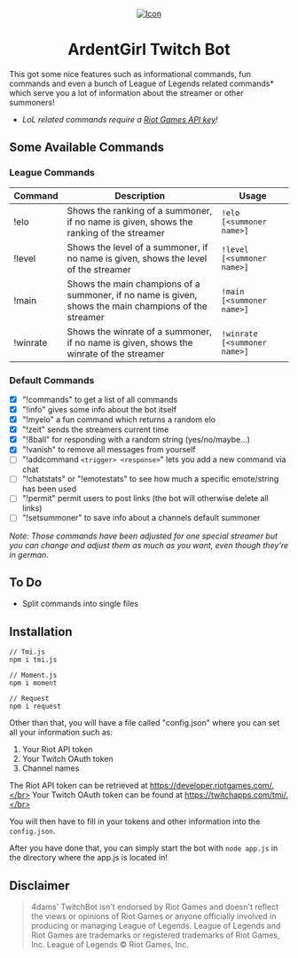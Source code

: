 <p align="center">
	<a target="_blank" href="https://4da.ms/">
		<img src="https://i.4da.ms/ThJrS2.gif" alt="Icon"/>
	</a>
</p>

<h1 align="center">ArdentGirl Twitch Bot</h1>
  
This got some nice features such as informational commands, fun commands and even a bunch of League of Legends related commands* which serve you a lot of information about the streamer or other summoners!  
  
* *LoL related commands require a [Riot Games API key](https://developer.riotgames.com)!*

## Some Available Commands

### League Commands

| Command        | Description           | Usage  |
| ------------- | ------------- | ----- |
| !elo      | Shows the ranking of a summoner, if no name is given, shows the ranking of the streamer | `!elo [<summoner name>]` |
| !level      | Shows the level of a summoner, if no name is given, shows the level of the streamer | `!level [<summoner name>]` |
| !main | Shows the main champions of a summoner, if no name is given, shows the main champions of the streamer | `!main [<summoner name>]` |
| !winrate | Shows the winrate of a summoner, if no name is given, shows the winrate of the streamer | `!winrate [<summoner name>]` |

### Default Commands
- [X] "!commands" to get a list of all commands
- [X] "!info" gives some info about the bot itself
- [X] "!myelo" a fun command which returns a random elo
- [X] "!zeit" sends the streamers current time
- [X] "!8ball" for responding with a random string (yes/no/maybe...)
- [X] "!vanish" to remove all messages from yourself
- [ ] "!addcommand `<trigger> <response>`" lets you add a new command via chat
- [ ] "!chatstats" or "!emotestats" to see how much a specific emote/string has been used
- [ ] "!permit" permit users to post links (the bot will otherwise delete all links)
- [ ] "!setsummoner" to save info about a channels default summoner

*Note: Those commands have been adjusted for one special streamer but you can change and adjust them as much as you want, even though they're in german.*

## To Do

- Split commands into single files

## Installation

```
// Tmi.js
npm i tmi.js

// Moment.js
npm i moment

// Request
npm i request
```

Other than that, you will have a file called "config.json" where you can set all your information such as:  
  
1. Your Riot API token
2. Your Twitch OAuth token
3. Channel names
  
The Riot API token can be retrieved at https://developer.riotgames.com/.</br>
Your Twitch OAuth token can be found at https://twitchapps.com/tmi/.</br>
  
You will then have to fill in your tokens and other information into the `config.json`.
  
After you have done that, you can simply start the bot with `node app.js` in the directory where the app.js is located in!

## Disclaimer

>4dams' TwitchBot isn't endorsed by Riot Games and doesn't reflect the views or opinions of Riot Games or anyone officially involved in producing or managing League of Legends. League of Legends and Riot Games are trademarks or registered trademarks of Riot Games, Inc. League of Legends © Riot Games, Inc.
